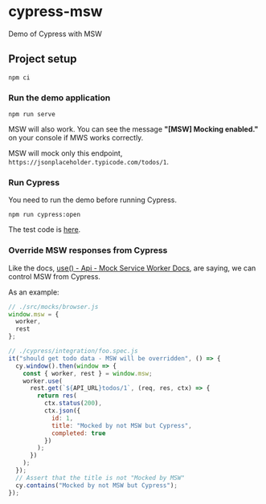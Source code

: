 # cypress-msw

Demo of Cypress with MSW

## Project setup

```
npm ci
```

### Run the demo application

```
npm run serve
```

MSW will also work. You can see the message **"[MSW] Mocking enabled."** on your console if MWS works correctly.

MSW will mock only this endpoint, `https://jsonplaceholder.typicode.com/todos/1`.

### Run Cypress

You need to run the demo before running Cypress.

```
npm run cypress:open
```

The test code is [here](./cypress/integration/foo.spec.js).

### Override MSW responses from Cypress

Like the docs, [use() - Api - Mock Service Worker Docs](https://mswjs.io/docs/api/setup-worker/use#examples), are saying, we can control MSW from Cypress.

As an example:

```js
// ./src/mocks/browser.js
window.msw = {
  worker,
  rest
};
```

```js
// ./cypress/integration/foo.spec.js
it("should get todo data - MSW will be overridden", () => {
  cy.window().then(window => {
    const { worker, rest } = window.msw;
    worker.use(
      rest.get(`${API_URL}todos/1`, (req, res, ctx) => {
        return res(
          ctx.status(200),
          ctx.json({
            id: 1,
            title: "Mocked by not MSW but Cypress",
            completed: true
          })
        );
      })
    );
  });
  // Assert that the title is not "Mocked by MSW"
  cy.contains("Mocked by not MSW but Cypress");
});
```
